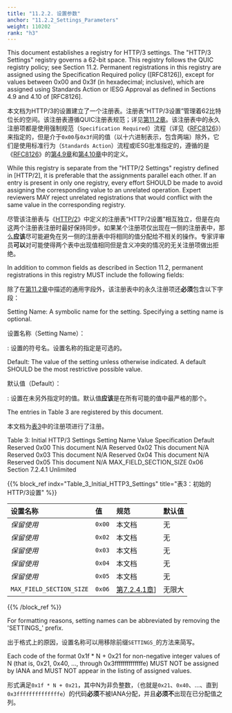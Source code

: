 ```yaml
---
title: "11.2.2. 设置参数"
anchor: "11.2.2_Settings_Parameters"
weight: 110202
rank: "h3"
---
```


This document establishes a registry for HTTP/3 settings. The "HTTP/3 Settings" registry governs a 62-bit space. This registry follows the QUIC registry policy; see Section 11.2. Permanent registrations in this registry are assigned using the Specification Required policy ([RFC8126]), except for values between 0x00 and 0x3f (in hexadecimal; inclusive), which are assigned using Standards Action or IESG Approval as defined in Sections 4.9 and 4.10 of [RFC8126].

本文档为HTTP/3的设置建立了一个注册表。注册表“HTTP/3设置”管理着62比特位长的空间。该注册表遵循QUIC注册表规范；详见[第11.2章]()。该注册表中的永久注册项都是使用强制规范（`Specification Required`）流程（详见《[RFC8126]()》）来指定的，但是介于`0x00`与`0x3f`间的值（以十六进制表示，包含两端）除外，它们是使用标准行为（`Standards Action`）流程或IESG批准指定的，遵循的是《[RFC8126]()》的[第4.9章]()和[第4.10章]()中的定义。

While this registry is separate from the "HTTP/2 Settings" registry defined in [HTTP/2], it is preferable that the assignments parallel each other. If an entry is present in only one registry, every effort SHOULD be made to avoid assigning the corresponding value to an unrelated operation. Expert reviewers MAY reject unrelated registrations that would conflict with the same value in the corresponding registry.

尽管该注册表与《[HTTP/2]()》中定义的注册表“HTTP/2设置”相互独立，但是在向这两个注册表注册时最好保持同步。如果某个注册项仅出现在一侧的注册表中，那么**应该**尽可能避免在另一侧的注册表中将相同的值分配给不相关的操作。专家评审员**可以**对可能使得两个表中出现值相同但是含义冲突的情况的无关注册项做出拒绝。

In addition to common fields as described in Section 11.2, permanent registrations in this registry MUST include the following fields:

除了在[第11.2章]()中描述的通用字段外，该注册表中的永久注册项还**必须**包含以下字段：

Setting Name:
A symbolic name for the setting. Specifying a setting name is optional.

设置名称（Setting Name）：

:   设置的符号名。设置名称的指定是可选的。

Default:
The value of the setting unless otherwise indicated. A default SHOULD be the most restrictive possible value.

默认值（Default）：

:   设置在未另外指定时的值。默认值**应该**是在所有可能的值中最严格的那个。

The entries in Table 3 are registered by this document.

本文档为[表3]()中的注册项进行了注册。

Table 3: Initial HTTP/3 Settings
Setting Name	Value	Specification	Default
Reserved	0x00	This document	N/A
Reserved	0x02	This document	N/A
Reserved	0x03	This document	N/A
Reserved	0x04	This document	N/A
Reserved	0x05	This document	N/A
MAX_FIELD_SECTION_SIZE	0x06	Section 7.2.4.1	Unlimited

{{% block_ref
indx="Table_3_Initial_HTTP3_Settings"
title="表3：初始的HTTP/3设置" %}}

| 设置名称                     | 值      | 规范             | 默认值 |
|:-------------------------|:-------|:---------------|:----|
| *保留使用*                   | `0x00` | 本文档            | 无   |
| *保留使用*                   | `0x02` | 本文档            | 无   |
| *保留使用*                   | `0x03` | 本文档            | 无   |
| *保留使用*                   | `0x04` | 本文档            | 无   |
| *保留使用*                   | `0x05` | 本文档            | 无   |
| `MAX_FIELD_SECTION_SIZE` | `0x06` | [第7.2.4.1章]()] | 无限大 |

{{% /block_ref %}}

For formatting reasons, setting names can be abbreviated by removing the 'SETTINGS_' prefix.

出于格式上的原因，设置名称可以用移除前缀`SETTINGS_`的方法来简写。

Each code of the format 0x1f * N + 0x21 for non-negative integer values of N (that is, 0x21, 0x40, ..., through 0x3ffffffffffffffe) MUST NOT be assigned by IANA and MUST NOT appear in the listing of assigned values.

形式满足`0x1f * N + 0x21`，其中N为非负整数，（也就是`0x21`、`0x40`、...、直到`0x3ffffffffffffffe`）的代码**必须**不被IANA分配，并且**必须不**出现在已分配值之列。
